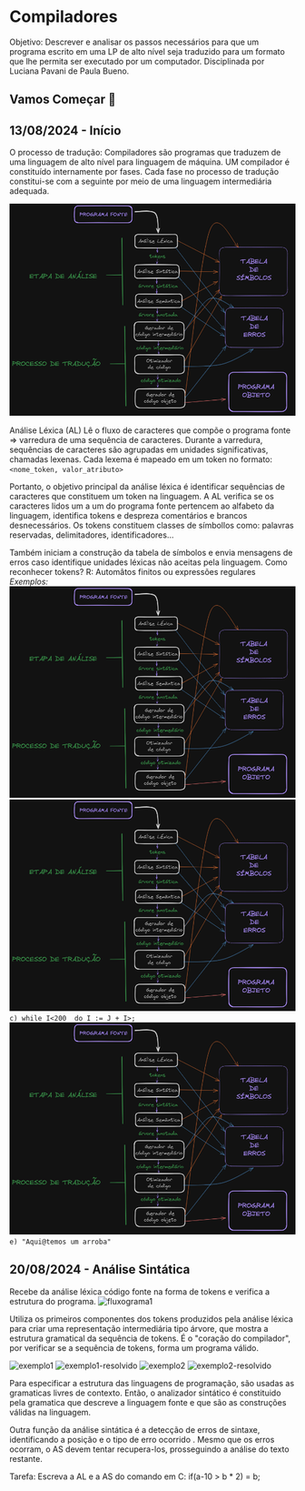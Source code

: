   # Compiladores
  Objetivo: Descrever e analisar os passos necessários para que um programa escrito em uma LP de alto nível seja traduzido para um formato que lhe permita ser executado por um computador.
  Disciplinada por Luciana Pavani de Paula Bueno.
  
  ## Vamos Começar 🚀  
  ## 13/08/2024 - Início
  O processo de tradução:
  Compiladores são programas que traduzem de uma linguagem de alto nível para linguagem de máquina.
  UM compilador é constituído internamente por fases. Cada fase no processo de tradução constitui-se com a seguinte por meio de uma linguagem intermediária adequada.

  ![Fluxograma](https://github.com/DevIago15/cco-facul/blob/master/6%20Semestre/Compiladores/img/fluxograma.png)

  Análise Léxica (AL)
  Lê o fluxo de caracteres que compõe o programa fonte => varredura de uma sequência de caracteres.
  Durante a varredura, sequências de caracteres são agrupadas em unidades significativas, chamadas lexenas. Cada lexema é mapeado em um token no formato:
  ```<nome_token, valor_atributo>```

  Portanto, o objetivo principal da análise léxica é identificar sequências de caracteres que constituem um token na linguagem.
  A AL verifica se os caracteres lidos um a um do programa fonte pertencem ao alfabeto da linguagem, identifica tokens e despreza comentários e brancos desnecessários.
  Os tokens constituem classes de símbollos como: palavras reservadas, delimitadores, identificadores...

  Também iniciam a construção da tabela de símbolos e envia mensagens de erros caso identifique unidades léxicas não aceitas pela linguagem.
  Como reconhecer tokens?
  R: Automâtos finitos ou expressões regulares
  *Exemplos:*
  ![a](https://github.com/DevIago15/cco-facul/blob/master/6%20Semestre/Compiladores/img/fluxograma.png)
  ![b](https://github.com/DevIago15/cco-facul/blob/master/6%20Semestre/Compiladores/img/fluxograma.png)
  ```c) while I<200  do I := J + I>;```
  ![d](https://github.com/DevIago15/cco-facul/blob/master/6%20Semestre/Compiladores/img/fluxograma.png)
  ```e) "Aqui@temos um arroba"```

  ## 20/08/2024 - Análise Sintática
  Recebe da análise léxica código fonte na forma de tokens e verifica a estrutura do programa.
  ![fluxograma1]()

  Utiliza os primeiros componentes dos tokens produzidos pela análise léxica para criar uma representação intermediária tipo árvore, que mostra a estrutura gramatical da sequência de tokens.
  É o "coração do compilador", por verificar se a sequência de tokens, forma um programa válido.

  ![exemplo1]()
  ![exemplo1-resolvido]()
  ![exemplo2]()
  ![exemplo2-resolvido]()

  Para especificar a estrutura das linguagens de programação, são usadas as gramaticas livres de contexto. Então, o analizador sintático é constituido pela gramatica que descreve a linguagem fonte e que são as construções válidas na linguagem.

  Outra função da análise sintática é a detecção de erros de sintaxe, identificando a posição e o tipo de erro ocorrido . Mesmo que os erros ocorram,  o AS devem tentar recupera-los, prosseguindo a análise do texto restante.

  Tarefa: Escreva a AL e a AS do comando em C: if(a-10 > b * 2) = b;

  

